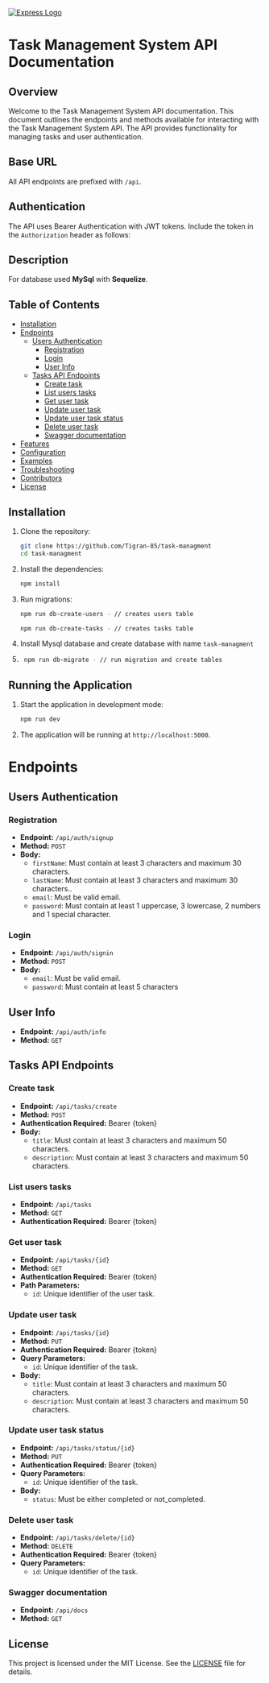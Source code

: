[![Express Logo](https://i.cloudup.com/zfY6lL7eFa-3000x3000.png)](http://expressjs.com/)

# Task Management System API Documentation

## Overview

Welcome to the Task Management System API documentation. This document outlines the endpoints and methods available for interacting with the Task Management System API. The API provides functionality for managing tasks and user authentication.

## Base URL

All API endpoints are prefixed with `/api`.

## Authentication

The API uses Bearer Authentication with JWT tokens. Include the token in the `Authorization` header as follows:

## Description

For database used **MySql** with **Sequelize**.

## Table of Contents

- [Installation](#installation)
- [Endpoints](#endpoints)
  - [Users Authentication](#users-authentication)
    - [Registration](#registration)
    - [Login](#login)
    - [User Info](#user-info)
  - [Tasks API Endpoints](#tasks-api-endpoints)
    - [Create task](#create-task)
    - [List users tasks](#list-users-tasks)
    - [Get user task](#get-user-task)
    - [Update user task](#update-user-task)
    - [Update user task status](#update-user-task-status)
    - [Delete user task](#delete-user-task)
    - [Swagger documentation](#swagger-documentation)
- [Features](#features)
- [Configuration](#configuration)
- [Examples](#examples)
- [Troubleshooting](#troubleshooting)
- [Contributors](#contributors)
- [License](#license)

## Installation

1. Clone the repository:
    ```bash
    git clone https://github.com/Tigran-85/task-managment
    cd task-managment
    ```

2. Install the dependencies:
    ```bash
    npm install
    ```

3. Run migrations:
    ```bash
    npm run db-create-users - // creates users table 
    ```
    ```bash
    npm run db-create-tasks - // creates tasks table
    ```

4. Install Mysql database and create database with name `task-managment`

5. ```bash
    npm run db-migrate - // run migration and create tables
    ```


## Running the Application

1. Start the application in development mode:
    ```bash
    npm run dev
    ```
2. The application will be running at `http://localhost:5000`.


# Endpoints

## Users Authentication

### Registration

- **Endpoint:** `/api/auth/signup`
- **Method:** `POST`
- **Body:**
    - `firstName`: Must contain at least 3 characters and maximum 30 characters.
    - `lastName`: Must contain at least 3 characters and maximum 30 characters..
    - `email`: Must be valid email.
    - `password`: Must contain at least 1 uppercase, 3 lowercase, 2 numbers and 1 special character.


### Login

- **Endpoint:** `/api/auth/signin`
- **Method:** `POST`
- **Body:**
    - `email`: Must be valid email.
    - `password`: Must contain at least 5 characters  

## User Info

- **Endpoint:** `/api/auth/info`
- **Method:** `GET`
 
## Tasks API Endpoints

### Create task

- **Endpoint:** `/api/tasks/create`
- **Method:** `POST`
- **Authentication Required:** Bearer {token}
- **Body:**
    - `title`: Must contain at least 3 characters and maximum 50 characters.
    - `description`: Must contain at least 3 characters and maximum 50 characters.

### List users tasks

- **Endpoint:** `/api/tasks`
- **Method:** `GET`
- **Authentication Required:** Bearer {token}

### Get user task

- **Endpoint:** `/api/tasks/{id}`
- **Method:** `GET`
- **Authentication Required:** Bearer {token}
- **Path Parameters:**
    - `id`: Unique identifier of the user task.

### Update user task

- **Endpoint:** `/api/tasks/{id}`
- **Method:** `PUT`
- **Authentication Required:** Bearer {token}
- **Query Parameters:**
    - `id`: Unique identifier of the task.
- **Body:**
    - `title`: Must contain at least 3 characters and maximum 50 characters.
    - `description`: Must contain at least 3 characters and maximum 50 characters.

### Update user task status

- **Endpoint:** `/api/tasks/status/{id}`
- **Method:** `PUT`
- **Authentication Required:** Bearer {token}
- **Query Parameters:**
    - `id`: Unique identifier of the task.
- **Body:**
    - `status`: Must be either completed or not_completed.

### Delete user task

- **Endpoint:** `/api/tasks/delete/{id}`
- **Method:** `DELETE`
- **Authentication Required:** Bearer {token}
- **Query Parameters:**
    - `id`: Unique identifier of the task.

### Swagger documentation

- **Endpoint:** `/api/docs`
- **Method:** `GET`

## License

This project is licensed under the MIT License. See the [LICENSE](LICENSE) file for details.